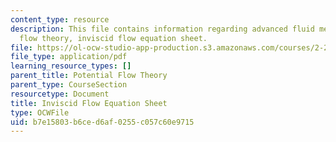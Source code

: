 ```yaml
---
content_type: resource
description: This file contains information regarding advanced fluid mechanics, potential
  flow theory, inviscid flow equation sheet.
file: https://ol-ocw-studio-app-production.s3.amazonaws.com/courses/2-25-advanced-fluid-mechanics-fall-2013/b7e15803b6ced6af0255c057c60e9715_MIT2_25F13_InviscidUpdated.pdf
file_type: application/pdf
learning_resource_types: []
parent_title: Potential Flow Theory
parent_type: CourseSection
resourcetype: Document
title: Inviscid Flow Equation Sheet
type: OCWFile
uid: b7e15803-b6ce-d6af-0255-c057c60e9715
---
```

